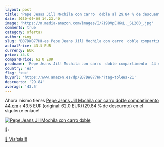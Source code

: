 ```yaml
---
layout: post
title: 'Pepe Jeans Jill Mochila con carro  doble al 29.84 % de descuento'
date: 2020-09-09 14:23:46
image: 'https://m.media-amazon.com/images/I/5198VpEH6uL._SL200_.jpg'
comments: true
category: ofertas
author: ring
slug: 'B07DW877HH-es Pepe Jeans Jill Mochila con carro  doble compartimento  44 cm'
actualPrice: 43.5 EUR
currency: EUR
price: 43.5
comparePrice: 62.0 EUR
prodname: 'Pepe Jeans Jill Mochila con carro  doble compartimento  44 cm'
country: 'es'
flag: '🇪🇸'
buyurl: 'https://www.amazon.es/dp/B07DW877HH/?tag=tolees-21'
descuento: '29.84'
average: '43.5'
---
```


Ahora mismo tienes [Pepe Jeans Jill Mochila con carro  doble compartimento  44 cm](https://www.amazon.es/dp/B07DW877HH/?tag=tolees-21) a 43.5 EUR (original: 62.0 EUR) (29.84 %  de descuento) en el siguiente enlace!

[![Pepe Jeans Jill Mochila con carro  doble](https://m.media-amazon.com/images/I/5198VpEH6uL._SL200_.jpg)](https://www.amazon.es/dp/B07DW877HH/?tag=tolees-21)

🔎:


[🛒 Visítala!!!](https://www.amazon.es/dp/B07DW877HH/?tag=tolees-21)
